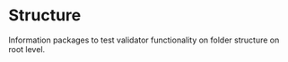 # Structure
Information packages to test validator functionality on folder structure on root level.
